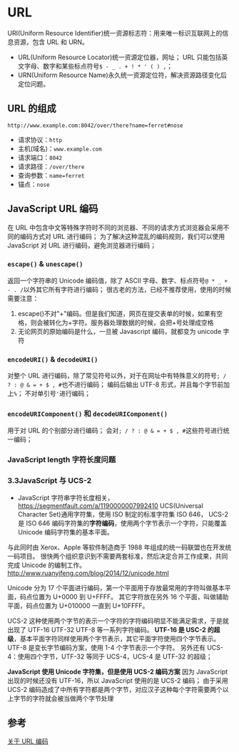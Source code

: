 # URL

URI(Uniform Resource Identifier)统一资源标志符：用来唯一标识互联网上的信息资源，包含 URL 和 URN。

- URL(Uniform Resource Locator)统一资源定位器，网址；
  URL 只能包括英文字母、数字和某些标点符号`$ - _ . + ! * ' ( ) ,`；
- URN(Uniform Resource Name)永久统一资源定位符，解决资源路径变化后定位问题。

## URL 的组成

`http://www.example.com:8042/over/there?name=ferret#nose`

- 请求协议：`http`
- 主机(域名)：`www.example.com`
- 请求端口：`8042`
- 请求路径：`/over/there`
- 查询参数：`name=ferret`
- 锚点：`nose`

## JavaScript URL 编码

在 URL 中包含中文等特殊字符时不同的浏览器、不同的请求方式浏览器会采用不同的编码方式对 URL 进行编码；
为了解决这种混乱的编码规则，我们可以使用 JavaScript 对 URL 进行编码，避免浏览器进行编码；

### `escape()` & `unescape()`

返回一个字符串的 Unicode 编码值，除了 ASCII 字母、数字、标点符号`@ * _ + - . /`以外其它所有字符进行编码；
很古老的方法，已经不推荐使用，使用的时候需要注意：

1. escape()不对"+"编码。但是我们知道，网页在提交表单的时候，如果有空格，则会被转化为+字符。服务器处理数据的时候，会把+号处理成空格
2. 无论网页的原始编码是什么，一旦被 Javascript 编码，就都变为 unicode 字符

### `encodeURI()` & `decodeURI()`

对整个 URL 进行编码，除了常见符号以外，对于在网址中有特殊意义的符号`; / ? : @ & = + $ , #`也不进行编码；
编码后输出 UTF-8 形式，并且每个字节前加上`%`；
不对单引号`'`进行编码；

### `encodeURIComponent()` 和 `decodeURIComponent()`

用于对 URL 的个别部分进行编码；
会对`; / ? : @ & = + $ , #`这些符号进行统一编码；

### JavaScript length 字符长度问题

### 3.3JavaScript 与 UCS-2

- JavaScript 字符串字符长度相关，https://segmentfault.com/a/1190000007992410
  UCS(Universal Character Set)通用字符集，使用 ISO 制定的标准字符集 ISO 646，
  UCS-2 是 ISO 646 编码字符集的**字符编码**，使用两个字节表示一个字符，只能覆盖 Unicode 编码字符集的基本平面。

与此同时由 Xerox、Apple 等软件制造商于 1988 年组成的统一码联盟也在开发统一码项目。
很快两个组织意识到不需要两套标准，然后决定合并工作成果，共同完成 Unicode 的编制工作。
http://www.ruanyifeng.com/blog/2014/12/unicode.html

Unicode 分为 17 个平面进行编码，第一个平面用于存放最常用的字符叫做基本平面，码点位置为 U+0000 到 U+FFFF。
其它字符放在另外 16 个平面，叫做辅助平面，码点位置为 U+010000 一直到 U+10FFFF。

UCS-2 这种使用两个字节的表示一个字符的字符编码明显不能满足需求，于是就出现了 UTF-16 UTF-32 UTF-8 等一系列字符编码。
**UTF-16 是 USC-2 的超级**，基本平面字符同样使用两个字节表示，其它平面字符使用四个字节表示。
UTF-8 是变长字节编码方案，使用 1-4 个字节表示一个字符。
另外还有 UCS-4：使用四个字节，UTF-32 等同于 UCS-4，UCS-4 是 UTF-32 的超级；

**JavaScript 使用 Unicode 字符集，但是使用 UCS-2 编码方案**
因为 JavaScript 出现的时候还没有 UTF-16，所以 JavaScript 使用的是 UCS-2 编码；
由于采用 UCS-2 编码造成了中所有字符都是两个字节，对应汉子这种每个字符需要两个以上字节的字符就会被当做两个字节处理

## 参考

[关于 URL 编码](http://www.ruanyifeng.com/blog/2010/02/url_encoding.html)
